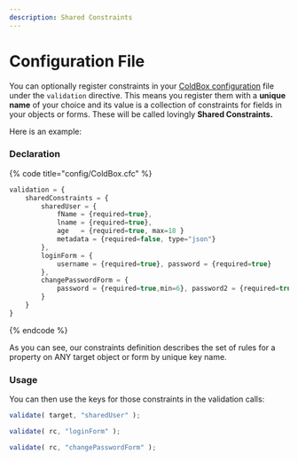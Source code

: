 ```yaml
---
description: Shared Constraints
---
```


# Configuration File

You can optionally register constraints in your [ColdBox configuration](https://github.com/ortus/cbox-validation/tree/cc7e4d96663e1732860bcea678a632286d72e87e/Configuration/README.md) file under the `validation` directive. This means you register them with a **unique** **name** of your choice and its value is a collection of constraints for fields in your objects or forms. These will be called lovingly **Shared Constraints.**

Here is an example:

### Declaration

{% code title="config/ColdBox.cfc" %}
```javascript
validation = {
    sharedConstraints = {
        sharedUser = {
            fName = {required=true},
            lname = {required=true},
            age   = {required=true, max=18 }
            metadata = {required=false, type="json"}
        },
        loginForm = {
            username = {required=true}, password = {required=true}
        },
        changePasswordForm = {
            password = {required=true,min=6}, password2 = {required=true, sameAs="password", min=6}
        }
    }
}
```
{% endcode %}

As you can see, our constraints definition describes the set of rules for a property on ANY target object or form by unique key name.

### Usage

You can then use the keys for those constraints in the validation calls:

```javascript
validate( target, "sharedUser" );

validate( rc, "loginForm" );

validate( rc, "changePasswordForm" );
```
